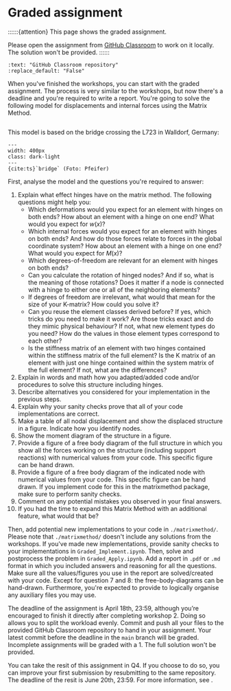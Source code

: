 # Graded assignment

::::::{attention}
This page shows the graded assignment. 

Please open the assignment from [GitHub Classroom](https://classroom.github.com/a/NIabj19c) to work on it locally. The solution won't be provided.
::::::

```{custom_download_link} https://classroom.github.com/a/NIabj19c
:text: "GitHub Classroom repository"
:replace_default: "False"
```

When you've finished the workshops, you can start with the graded assignment. The process is very similar to the workshops, but now there's a deadline and you're required to write a report. You're going to solve the following model for displacements and internal forces using the Matrix Method.

```{figure} figures/graded_assignment.svg
```

This model is based on the bridge crossing the L723 in Walldorf, Germany:

```{figure} https://www.wiwa-lokal.de/wp-content/uploads/2017/11/Br%C3%BCcke.jpg
---
width: 400px
class: dark-light
---
{cite:ts}`bridge` (Foto: Pfeifer)
```

First, analyse the model and the questions you're required to answer:
1. Explain what effect hinges have on the matrix method. The following questions might help you:
   - Which deformations would you expect for an element with hinges on both ends? How about an element with a hinge on one end? What would you expect for $w(x)$?
   - Which internal forces would you expect for an element with hinges on both ends? And how do those forces relate to forces in the global coordinate system? How about an element with a hinge on one end? What would you expect for $M(x)$?
   - Which degrees-of-freedom are relevant for an element with hinges on both ends?
   - Can you calculate the rotation of hinged nodes? And if so, what is the meaning of those rotations? Does it matter if a node is connected with a hinge to either one or all of the neighboring elements?
   - If degrees of freedom are irrelevant, what would that mean for the size of your K-matrix? How could you solve it?
   - Can you reuse the element classes derived before? If yes, which tricks do you need to make it work? Are those tricks exact and do they mimic physical behaviour? If not, what new element types do you need? How do the values in those element types correspond to each other?
   - Is the stiffness matrix of an element with two hinges contained within the stiffness matrix of the full element? Is the K matrix of an element with just one hinge contained within the system matrix of the full element? If not, what are the differences?
2. Explain in words and math how you adapted/added code and/or procedures to solve this structure including hinges.
3. Describe alternatives you considered for your implementation in the previous steps.
4. Explain why your sanity checks prove that all of your code implementations are correct.
5. Make a table of all nodal displacement and show the displaced structure in a figure. Indicate how you identify nodes.
6. Show the moment diagram of the structure in a figure.
7. Provide a figure of a free body diagram of the full structure in which you show all the forces working on the structure (including support reactions) with numerical values from your code. This specific figure can be hand drawn.
8. Provide a figure of a free body diagram of the indicated node with numerical values from your code. This specific figure can be hand drawn. If you implement code for this in the matrixmethod package, make sure to perform sanity checks.
9. Comment on any potential mistakes you observed in your final answers.
10. If you had the time to expand this Matrix Method with an additional feature, what would that be?

Then, add potential new implementations to your code in `./matrixmethod/`. Please note that `./matrixmethod/` doesn't include any solutions from the workshops. If you've made new implementations, provide sanity checks to your implementations in `Graded_Implement.ipynb`. Then, solve and postprocess the problem in `Graded_Apply.ipynb`. Add a report in `.pdf` or `.md` format in which you included answers and reasoning for all the questions. Make sure all the values/figures you use in the report are solved/created with your code. Except for question 7 and 8: the free-body-diagrams can be hand-drawn. Furthermore, you're expected to provide to logically organise any auxiliary files you may use.

The deadline of the assignment is April 18th, 23:59, although you’re encouraged to finish it directly after completing workshop 2. Doing so allows you to split the workload evenly. Commit and push all your files to the provided GitHub Classroom repository to hand in your assignment. Your latest commit before the deadline in the `main` branch will be graded. Incomplete assignments will be graded with a 1. The full solution won't be provided.

You can take the resit of this assignment in Q4. If you choose to do so, you can improve your first submission by resubmitting to the same repository. The deadline of the resit is June 20th, 23:59. For more information, see [](./course_information.md).
